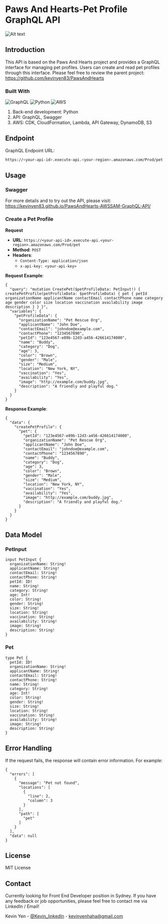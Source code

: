 # Paws And Hearts-Pet Profile GraphQL API

![Alt text](https://github.com/kevinyen83/PawsAndHearts-AWS-Python-GraphQL-API/blob/main/screenshots/AWS.drawio.png?raw=true)

## Introduction

This API is based on the Paws And Hearts project and provides a GraphQL interface for managing pet profiles. Users can create and read pet profiles through this interface. Please feel free to review the parent project: https://github.com/kevinyen83/PawsAndHearts

### Built With

![GraphQL](https://img.shields.io/badge/-GraphQL-E10098?style=for-the-badge&logo=graphql&logoColor=white)
![Python](https://img.shields.io/badge/python-3670A0?style=for-the-badge&logo=python&logoColor=ffdd54)
![AWS](https://img.shields.io/badge/AWS-%23FF9900.svg?style=for-the-badge&logo=amazon-aws&logoColor=white)

1.  Back-end development: Python
2.  API: GraphQL, Swagger
3.  AWS: CDK, CloudFormation, Lambda, API Gateway, DynamoDB, S3

## Endpoint

GraphQL Endpoint URL:

```sh
https://<your-api-id>.execute-api.<your-region>.amazonaws.com/Prod/pet
```

## Usage

### Swagger

For more details and to try out the API, please visit: https://kevinyen83.github.io/PawsAndHearts-AWSSAM-GraphQL-API/

### Create a Pet Profile

**Request**

- **URL**: `https://<your-api-id>.execute-api.<your-region>.amazonaws.com/Prod/pet`
- **Method**: `POST`
- **Headers**:
  - `Content-Type: application/json`
  - `x-api-key: <your-api-key>`

**Request Example**:

```
{
  "query": "mutation CreatePet($petProfileData: PetInput!) { createPetProfile(petProfileData: $petProfileData) { pet { petId organizationName applicantName contactEmail contactPhone name category age gender color size location vaccination availability image description } } }",
  "variables": {
    "petProfileData": {
      "organizationName": "Pet Rescue Org",
      "applicantName": "John Doe",
      "contactEmail": "johndoe@example.com",
      "contactPhone": "1234567890",
      "petId": "123e4567-e89b-12d3-a456-426614174000",
      "name": "Buddy",
      "category": "Dog",
      "age": 3,
      "color": "Brown",
      "gender": "Male",
      "size": "Medium",
      "location": "New York, NY",
      "vaccination": "Yes",
      "availability": "Yes",
      "image": "http://example.com/buddy.jpg",
      "description": "A friendly and playful dog."
    }
  }
}
```

**Response Example**:

```
{
  "data": {
    "createPetProfile": {
      "pet": {
        "petId": "123e4567-e89b-12d3-a456-426614174000",
        "organizationName": "Pet Rescue Org",
        "applicantName": "John Doe",
        "contactEmail": "johndoe@example.com",
        "contactPhone": "1234567890",
        "name": "Buddy",
        "category": "Dog",
        "age": 3,
        "color": "Brown",
        "gender": "Male",
        "size": "Medium",
        "location": "New York, NY",
        "vaccination": "Yes",
        "availability": "Yes",
        "image": "http://example.com/buddy.jpg",
        "description": "A friendly and playful dog."
      }
    }
  }
}
```

## Data Model

### PetInput

```
input PetInput {
  organizationName: String!
  applicantName: String!
  contactEmail: String!
  contactPhone: String!
  petId: ID!
  name: String!
  category: String!
  age: Int!
  color: String!
  gender: String!
  size: String!
  location: String!
  vaccination: String!
  availability: String!
  image: String!
  description: String!
}
```

### Pet

```
type Pet {
  petId: ID!
  organizationName: String!
  applicantName: String!
  contactEmail: String!
  contactPhone: String!
  name: String!
  category: String!
  age: Int!
  color: String!
  gender: String!
  size: String!
  location: String!
  vaccination: String!
  availability: String!
  image: String!
  description: String!
}
```

## Error Handling

If the request fails, the response will contain error information. For example:

```
{
  "errors": [
    {
      "message": "Pet not found",
      "locations": [
        {
          "line": 2,
          "column": 3
        }
      ],
      "path": [
        "pet"
      ]
    }
  ],
  "data": null
}
```

## License

MIT License

## Contact

Currently looking for Front End Developer position in Sydney.
If you have any feedback or job opportunities, please feel free to contact me via LinkedIn / Email!

Kevin Yen - [@Kevin_linkedIn](https://www.linkedin.com/in/kerwinyen83/) - kevinyenhaha@gmail.com
